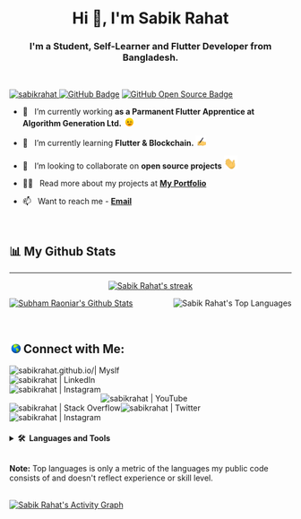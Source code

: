 <h1 align="center">Hi 👋, I'm Sabik Rahat</h1>
<h3 align="center">I'm a Student, Self-Learner and Flutter Developer from Bangladesh.</h3>

<br>

<p align="left">
<a href="https://github.com/Sabikrahat/"><img src="https://komarev.com/ghpvc/?username=sabikrahat&label=Profile%20views&color=0e75b6&style=flat" alt="sabikrahat" /> </a>
<a href="https://github.com/Sabikrahat"><img src="https://img.shields.io/github/followers/Sabikrahat?label=Followers&style=social" alt="GitHub Badge"></a> 
<a href="https://github.com/Sabikrahat?tab=repositories"><img src="https://badges.frapsoft.com/os/v1/open-source.svg?v=102" alt="GitHub Open Source Badge"></a> 
</p>

- 🔭 &nbsp; I’m currently working **as a Parmanent Flutter Apprentice at Algorithm Generation Ltd.** <img src="emoji/winking-face-joypixels.gif" width="18px">

- 🌱 &nbsp; I’m currently learning **Flutter & Blockchain.** <img src="emoji/writing-hand-joypixels.gif" width="18px">

- 👯 &nbsp; I’m looking to collaborate on **open source projects** <img src="emoji/waving-hand-joypixels.gif" width="25px">

- 👨‍💻 &nbsp; Read more about my projects at **[My Portfolio](https://sabikrahat.github.io/)**

- 📫 &nbsp; Want to reach me - **[Email](mailto:sabikrahat72428@gmail.com)**

<br>

## 📊 My Github Stats

<hr>

<p align="center"><a href="https://github.com/Sabikrahat/">
<img title="🔥 Get streak stats for your profile at git.io/streak-stats" height="170px" alt="Sabik Rahat's streak" src="https://github-readme-streak-stats.herokuapp.com/?user=Sabikrahat&theme=black-ice&hide_border=true&stroke=0000&background=0D1117"/>
</a></p>

<p>
<a align="left" href="https://github.com/sabikrahat/github-readme-stats"><img alt="Subham Raoniar's Github Stats" height="170px" src="https://github-readme-stats.vercel.app/api?username=sabikrahat&show_icons=true&count_private=true&theme=react&hide_border=true&bg_color=0D1117" /></a>
<a href="https://github.com/sabikrahat/"><img align="right" alt="Sabik Rahat's Top Languages" height="170px" src="https://github-readme-stats.vercel.app/api/top-langs/?username=sabikrahat&langs_count=8&count_private=true&layout=compact&theme=react&hide_border=true&bg_color=0D1117" /></a>

<!-- <img align="right" width="300px" height="190px" src="https://user-images.githubusercontent.com/40064496/120735130-6c9e2300-c4c0-11eb-8346-94429163466a.gif" /> -->
</p>

<br/>

## <img src="emoji/globe-joypixels.gif" width="20px"> Connect with Me:

[<img align="left" alt="sabikrahat.github.io/| Myslf" src="https://img.shields.io/badge/website-000000?style=for-the-badge&logo=About.me&logoColor=white" />][website]
[<img align="left" alt="sabikrahat | LinkedIn" src="https://img.shields.io/badge/LinkedIn-0077B5?style=for-the-badge&logo=linkedin&logoColor=white" />][linkedin]
[<img align="left" alt="sabikrahat | Instagram" src="https://img.shields.io/badge/Facebook-1877F2?style=for-the-badge&logo=facebook&logoColor=white" />][facebook]
[<img align="left" alt="sabikrahat | YouTube" src="https://img.shields.io/badge/YouTube-FF0000?style=for-the-badge&logo=youtube&logoColor=white"/>][youtube]
[<img align="left" alt="sabikrahat | Stack Overflow" src="https://img.shields.io/badge/Stack_Overflow-FE7A16?style=for-the-badge&logo=stack-overflow&logoColor=white" />][stack-overflow]
[<img align="left" alt="sabikrahat | Twitter" src="https://img.shields.io/badge/Twitter-1DA1F2?style=for-the-badge&logo=twitter&logoColor=white" />][twitter]
[<img align="left" alt="sabikrahat | Instagram" src="https://img.shields.io/badge/Instagram-E4405F?style=for-the-badge&logo=instagram&logoColor=white" />][instagram]


## <h1> &nbsp; </h1>

<br>

<details>
  <summary><b>🛠️&nbsp;&nbsp;Languages&nbsp;and&nbsp;Tools</b></summary>
  <br/>
  <p align="left> <a href="https://developer.android.com" target="_blank"> <img src="https://raw.githubusercontent.com/devicons/devicon/master/icons/android/android-original-wordmark.svg" alt="android" width="40" height="40"/> </a> <a href="https://www.arduino.cc/" target="_blank"> <img src="https://cdn.worldvectorlogo.com/logos/arduino-1.svg" alt="arduino" width="40" height="40"/> </a> <a href="https://www.cprogramming.com/" target="_blank"> <img src="https://raw.githubusercontent.com/devicons/devicon/master/icons/c/c-original.svg" alt="c" width="40" height="40"/> </a> <a href="https://www.w3schools.com/cpp/" target="_blank"> <img src="https://raw.githubusercontent.com/devicons/devicon/master/icons/cplusplus/cplusplus-original.svg" alt="cplusplus" width="40" height="40"/> </a> <a href="https://www.w3schools.com/css/" target="_blank"> <img src="https://raw.githubusercontent.com/devicons/devicon/master/icons/css3/css3-original-wordmark.svg" alt="css3" width="40" height="40"/> </a> <a href="https://dart.dev" target="_blank"> <img src="https://www.vectorlogo.zone/logos/dartlang/dartlang-icon.svg" alt="dart" width="40" height="40"/> </a> <a href="https://www.djangoproject.com/" target="_blank"> <img src="https://raw.githubusercontent.com/devicons/devicon/master/icons/django/django-original.svg" alt="django" width="40" height="40"/> </a> <a href="https://firebase.google.com/" target="_blank"> <img src="https://www.vectorlogo.zone/logos/firebase/firebase-icon.svg" alt="firebase" width="40" height="40"/> </a> <a href="https://flutter.dev" target="_blank"> <img src="https://www.vectorlogo.zone/logos/flutterio/flutterio-icon.svg" alt="flutter" width="40" height="40"/> </a> <a href="https://git-scm.com/" target="_blank"> <img src="https://www.vectorlogo.zone/logos/git-scm/git-scm-icon.svg" alt="git" width="40" height="40"/> </a> <a href="https://hive.apache.org/" target="_blank"> <img src="https://www.vectorlogo.zone/logos/apache_hive/apache_hive-icon.svg" alt="hive" width="40" height="40"/> </a> <a href="https://www.w3.org/html/" target="_blank"> <img src="https://raw.githubusercontent.com/devicons/devicon/master/icons/html5/html5-original-wordmark.svg" alt="html5" width="40" height="40"/> </a> <a href="https://www.adobe.com/in/products/illustrator.html" target="_blank"> <img src="https://www.vectorlogo.zone/logos/adobe_illustrator/adobe_illustrator-icon.svg" alt="illustrator" width="40" height="40"/> </a> <a href="https://www.java.com" target="_blank"> <img src="https://raw.githubusercontent.com/devicons/devicon/master/icons/java/java-original.svg" alt="java" width="40" height="40"/> </a> <a href="https://developer.mozilla.org/en-US/docs/Web/JavaScript" target="_blank"> <img src="https://raw.githubusercontent.com/devicons/devicon/master/icons/javascript/javascript-original.svg" alt="javascript" width="40" height="40"/> </a> <a href="https://www.linux.org/" target="_blank"> <img src="https://raw.githubusercontent.com/devicons/devicon/master/icons/linux/linux-original.svg" alt="linux" width="40" height="40"/> </a> <a href="https://www.mysql.com/" target="_blank"> <img src="https://raw.githubusercontent.com/devicons/devicon/master/icons/mysql/mysql-original-wordmark.svg" alt="mysql" width="40" height="40"/> </a> <a href="https://www.oracle.com/" target="_blank"> <img src="https://raw.githubusercontent.com/devicons/devicon/master/icons/oracle/oracle-original.svg" alt="oracle" width="40" height="40"/> </a> <a href="https://www.php.net" target="_blank"> <img src="https://raw.githubusercontent.com/devicons/devicon/master/icons/php/php-original.svg" alt="php" width="40" height="40"/> </a> <a href="https://www.python.org" target="_blank"> <img src="https://raw.githubusercontent.com/devicons/devicon/master/icons/python/python-original.svg" alt="python" width="40" height="40"/> </a> <a href="https://www.sqlite.org/" target="_blank"> <img src="https://www.vectorlogo.zone/logos/sqlite/sqlite-icon.svg" alt="sqlite" width="40" height="40"/> </a> </p>

</details>

<br>

<b>Note:</b> Top languages is only a metric of the languages my public code consists of and doesn't reflect experience or skill level.

<br/>
<a href="https://github.com/sabikrahat/"><img alt="Sabik Rahat's Activity Graph" src="https://activity-graph.herokuapp.com/graph?username=sabikrahat&bg_color=0D1117&color=5BCDEC&line=5BCDEC&point=FFFFFF&hide_border=true" /></a>

[facebook]: https://www.facebook.com/sabikrahat
[instagram]: https://www.instagram.com/sabikrahat
[website]: https://sabikrahat.github.io/
[website_achievement]: https://sabikrahat72428.blogspot.com/search/label/achievements
[linkedin]: https://www.linkedin.com/in/sabikrahat
[twitter]: https://twitter.com/sabikrahat
[youtube]: https://www.youtube.com/channel/UCSqTf_pO-J7cd7PQ_BpFfGg/videos
[stack-overflow]: https://stackoverflow.com/users/11340437/md-sabik-alam-rahat

